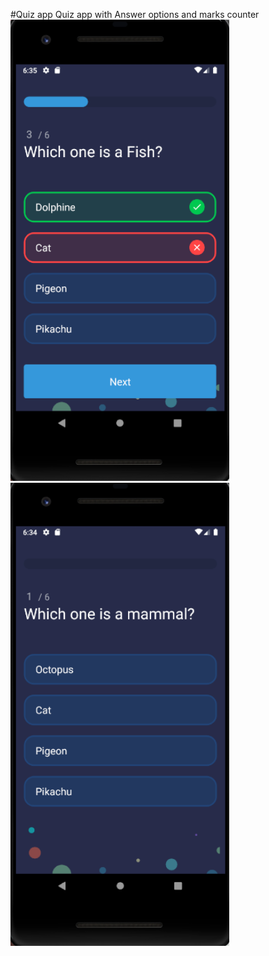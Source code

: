 #Quiz app
Quiz app with Answer options and marks counter
<Img src ="screenshots/Screenshot1.png" width="350">
<Img src ="screenshots/Screenshot2.png" width="350">
